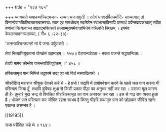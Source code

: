 +++
title = "२८७ १६५"

+++
व्याख्याते यथाकथञ्चिद्भजन- सम्यग् भजनावृत्ती । तदेवं भगवदर्पितधर्मादि- साध्यत्वात् तां विनान्येषामकिश्चित्करत्वात्तस्याः स्वत एव समर्थत्वत् स्वलेशेन स्वाभासादिनापि परमार्थ पर्यन्तप्रापकत्वात् सर्वेषां वर्णानां नित्यत्वाच्च साक्षाद्भक्तिरूपं तत्साम्मुख्यमेवात्राभिधेयं वस्त्विति स्थितम् । इयमेव केवलत्वादनन्यताख्या, ( गी० ६।२२-३३)- 

'अनन्याश्चिन्तयन्तो मां ये जनाः पर्युपासते । 

तेषां नित्याभियुक्तानां योगक्षेमं वहाम्यहम् ॥ १५७॥ येऽप्यन्यदेवता - भक्ता यजन्ते श्रद्धयान्विताः । 

तेऽपि मामेव कौन्तेय यजन्त्यविधिपूर्वकम् ॥” ४५८ ॥ 

हरिकथामृत पान निमित्तं तदुपरमे सद्य एव जो वितं नस्यादित्यर्थः । 

श्रीपरीक्षित् महाराज श्रीशुक देवको कहे थे - हे प्रभो ! यद्यपि में प्रायोपवेशन करने के पहले जल पान करना भी परित्याग किया हूँ, तथापि दुविषह क्षुधा से किसी प्रकार पीड़ा का अनुभव नहीं कर रहा । उसका मूल कारण ही है- तुम्हारे मुख चन्द्र से विगलित श्रीहरिकथामृत का पान अनवरत कर रहा । इस से गाढ़ राग व्यक्त हुआ है। भोजन पान परित्याग कर जीवित रहना सम्भव है किन्तु श्रीहरि कथामृत पान को छोड़कर जीवित रहना एकान्त असम्भव है । 

[[19195]]

राजा परीक्षित कहे थे ॥ १६४॥ 
